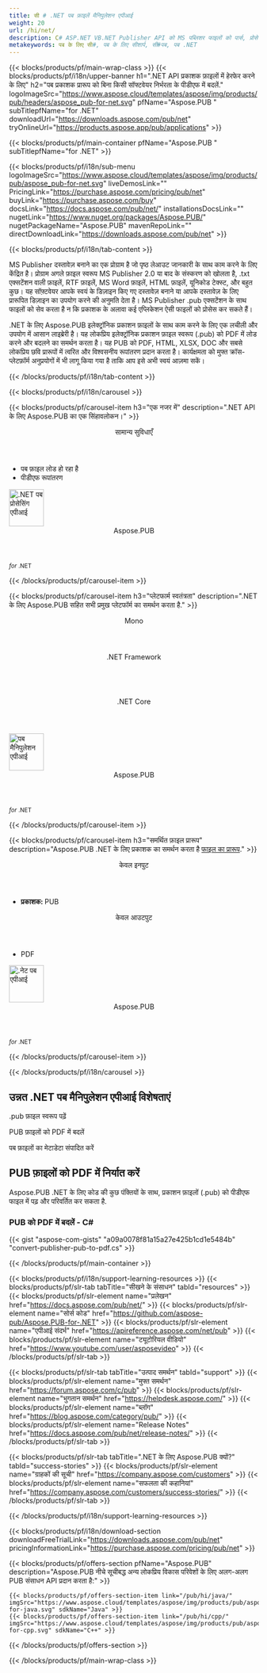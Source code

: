 ```yaml
---
title: सी # .NET पब फ़ाइलें मैनिपुलेशन एपीआई
weight: 20
url: /hi/net/ 
description: C# ASP.NET VB.NET Publisher API को MS पब्लिशर फाइलों को पार्स, प्रोसेस और कन्वर्ट करने के लिए। PUB को PDF, Word, Excel और छवियों में बदलें.
metakeywords: पब के लिए सी#, पब के लिए सीशार्प, सी#पब, पब .NET
---
```


{{< blocks/products/pf/main-wrap-class >}}
{{< blocks/products/pf/i18n/upper-banner h1=".NET API प्रकाशक फ़ाइलों में हेरफेर करने के लिए" h2="पब प्रकाशक प्रारूप को बिना किसी सॉफ्टवेयर निर्भरता के पीडीएफ में बदलें." logoImageSrc="https://www.aspose.cloud/templates/aspose/img/products/pub/headers/aspose_pub-for-net.svg" pfName="Aspose.PUB " subTitlepfName="for .NET" downloadUrl="https://downloads.aspose.com/pub/net" tryOnlineUrl="https://products.aspose.app/pub/applications" >}}

{{< blocks/products/pf/main-container pfName="Aspose.PUB " subTitlepfName="for .NET" >}}

{{< blocks/products/pf/i18n/sub-menu logoImageSrc="https://www.aspose.cloud/templates/aspose/img/products/pub/aspose_pub-for-net.svg" liveDemosLink="" PricingLink="https://purchase.aspose.com/pricing/pub/net" buyLink="https://purchase.aspose.com/buy" docsLink="https://docs.aspose.com/pub/net/" installationsDocsLink="" nugetLink="https://www.nuget.org/packages/Aspose.PUB/" nugetPackageName="Aspose.PUB" mavenRepoLink="" directDownloadLink="https://downloads.aspose.com/pub/net" >}}

{{< blocks/products/pf/i18n/tab-content >}}
<p>
MS Publisher दस्तावेज़ बनाने का एक प्रोग्राम है जो पृष्ठ लेआउट जानकारी के साथ काम करने के लिए केंद्रित है। प्रोग्राम अगले फ़ाइल स्वरूप MS Publisher 2.0 या बाद के संस्करण को खोलता है, .txt एक्सटेंशन वाली फ़ाइलें, RTF फ़ाइलें, MS Word फ़ाइलें, HTML फ़ाइलें, यूनिकोड टेक्स्ट, और बहुत कुछ। यह सॉफ़्टवेयर आपके स्वयं के डिज़ाइन किए गए दस्तावेज़ बनाने या आपके दस्तावेज़ के लिए प्रारूपित डिज़ाइन का उपयोग करने की अनुमति देता है।
MS Publisher .pub एक्सटेंशन के साथ फाइलों को सेव करता है न कि प्रकाशक के अलावा कई एप्लिकेशन ऐसी फाइलों को प्रोसेस कर सकते हैं। 
</p>
<p>
.NET के लिए Aspose.PUB इलेक्ट्रॉनिक प्रकाशन फ़ाइलों के साथ काम करने के लिए एक लचीली और उपयोग में आसान लाइब्रेरी है। यह लोकप्रिय इलेक्ट्रॉनिक प्रकाशन फ़ाइल स्वरूप (.pub) को PDF में लोड करने और बदलने का समर्थन करता है। यह PUB को PDF, HTML, XLSX, DOC और सबसे लोकप्रिय छवि प्रारूपों में त्वरित और विश्वसनीय रूपांतरण प्रदान करता है। कार्यक्षमता को मुफ्त क्रॉस-प्लेटफ़ॉर्म अनुप्रयोगों में भी लागू किया गया है ताकि आप इसे अभी स्वयं आज़मा सकें।
</p>
{{< /blocks/products/pf/i18n/tab-content >}}

<!--Diagrams Start-->
{{< blocks/products/pf/i18n/carousel >}}

{{< blocks/products/pf/carousel-item h3="एक नजर में" description=".NET API के लिए Aspose.PUB का एक सिंहावलोकन।" >}}
<div class="diagram1 d1-net">
 <div class="d1-row">
  <div class="d1-col d1-left">
   <!--<header><i class="fa fa-bars"> </i>Features</header>

<ul>

<li>Loading</li>

<li>Conversion</li>

</ul>-->
  </div>
  <!--/left-->
  <div class="d1-col d1-right">
   <header>
    <i class="fa fa-cogs">
    </i>
    सामान्य सुविधाएँ
   </header>
   <ul>
    <li>
     पब फ़ाइल लोड हो रहा है
    </li>
    <li>
     पीडीएफ रूपांतरण
    </li>
   </ul>
  </div>
  <!--/right-->
 </div>
 <!--/row-->
 <div class="d1-logo">
  <img width="70" height="75" alt=".NET पब प्रोसेसिंग एपीआई" src="https://www.aspose.cloud/templates/aspose/img/products/pub/aspose_pub-for-net.svg"/>
  <header>
   Aspose.PUB
  </header>
  <footer>
   <small>
    <em>
     for
    </em>
    .NET
   </small>
  </footer>
 </div>
 <!--/logo-->
</div>

{{< /blocks/products/pf/carousel-item >}}

{{< blocks/products/pf/carousel-item h3="प्लेटफार्म स्वतंत्रता" description=".NET के लिए Aspose.PUB सहित सभी प्रमुख प्लेटफॉर्म का समर्थन करता है." >}}
<div class="diagram1 d1-net">
 <div class="d1-row">
  <div class="d1-col d1-left">
   <header>
    <i class="fa fa-cubes">
    </i>
    Mono
   </header>
  </div>
  <!--/left-->
  <div class="d1-col d1-right">
   <header>
    <i class="fa fa-cubes">
    </i>
    .NET Framework
   </header>
   <br/>
   <header>
    <i class="fa fa-cubes">
    </i>
    .NET Core
   </header>
  </div>
  <!--/right-->
 </div>
 <!--/row-->
 <div class="d1-logo">
  <img width="70" height="75" alt="पब मैनिपुलेशन एपीआई" src="https://www.aspose.cloud/templates/aspose/img/products/pub/aspose_pub-for-net.svg"/>
  <header>
   Aspose.PUB
  </header>
  <footer>
   <small>
    <em>
     for
    </em>
    .NET
   </small>
  </footer>
 </div>
 <!--/logo-->
</div>

{{< /blocks/products/pf/carousel-item >}}

{{< blocks/products/pf/carousel-item h3="समर्थित फ़ाइल प्रारूप" description="Aspose.PUB .NET के लिए प्रकाशक का समर्थन करता है [फाइल का प्रारूप](https://docs.aspose.com/pub/net/supported-file-formats/)." >}}
<div class="diagram1 d2 d1-net">
 <div class="d1-row">
  <div class="d1-col d1-left">
   <header>
    <i class="fa fa-long-arrow-down">
    </i>
    केवल इनपुट
   </header>
   <ul>
    <li>
     <b>
      प्रकाशक:
     </b>
     PUB
    </li>
   </ul>
  </div>
  <!--/left-->
  <div class="d1-col d1-right">
   <header>
    <i class="fa fa-mail-forward">
    </i>
    केवल आउटपुट
   </header>
   <ul>
    <li>
     PDF
    </li>
   </ul>
  </div>
  <!--/right-->
 </div>
 <!--/row-->
 <div class="d1-logo">
  <img width="70" height="75" alt=".नेट पब एपीआई" src="https://www.aspose.cloud/templates/aspose/img/products/pub/aspose_pub-for-net.svg"/>
  <header>
   Aspose.PUB
  </header>
  <footer>
   <small>
    <em>
     for
    </em>
    .NET
   </small>
  </footer>
 </div>
 <!--/logo-->
</div>

{{< /blocks/products/pf/carousel-item >}}

{{< /blocks/products/pf/i18n/carousel >}}
<!--Diagrams End-->

<!--Feature-section Start-->
<div class="container-fluid features-section bg-gray singleproduct">
 <a class="anchor" id="features" name="features">
 </a>
 <div class="row">
  <div class="container">
   <h2 class="pr-ft">
    उन्नत .NET पब मैनिपुलेशन एपीआई विशेषताएं
   </h2>
   <p>
   </p>
   <div class="col-lg-4">
    <em class="fa fa-th ico-blue fa-2x col-lg-2">
    </em>
    <p class="col-lg-10">
     .pub फ़ाइल स्वरूप पढ़ें
    </p>
   </div>
   <div class="col-lg-4">
    <em class="fa fa-repeat ico-blue fa-2x col-lg-2">
    </em>
    <p class="col-lg-10">
     PUB फ़ाइलों को PDF में बदलें
    </p>
   </div>
<div class="col-lg-4">
    <em class="fa fa-pencil-square-o ico-blue fa-2x col-lg-2">
    </em>
    <p class="col-lg-10">
     पब फ़ाइलों का मेटाडेटा संपादित करें
    </p>
   </div>
   <!--<div class="col-lg-4"><em class="fa fa-upload ico-blue fa-2x col-lg-2"> </em>

<p class="col-lg-10">Load existing Photoshop files</p>

</div>

<div class="col-lg-4"><em class="fa fa-cogs ico-blue fa-2x col-lg-2"> </em>

<p class="col-lg-10">Manage Opacity of Layers & Flatten Layers</p>

</div>-->
   <!--<div class="col-lg-12">

<h2 class="h2title">Latest PUB API Features</h2>

<p>Aspose.PUB for .NET API continuously adding more features to make it powerful. Here is list of few picks from the latest ones added.</p>

<ul>

<li>Support of Fill layers. Pattern, Color and Gradient fill</li>

<li>Support of GdFlResource, VmskResource, PtFlResource and VsmsResource</li>

<li>Load JPEG/PNG/etc image files to PsdImage without direct loading</li>

<li>Support of Layer Vector Masks and Text Layer Custom FlipRotate</li>

<li>Rendering of Stroke effect with Color Fill for export</li>

</ul>

</div>-->
   <div class="col-lg-12">
    <h2 class="h2title">
     PUB फ़ाइलों को PDF में निर्यात करें
    </h2>
    <p>
     Aspose.PUB .NET के लिए कोड की कुछ पंक्तियों के साथ, प्रकाशन फ़ाइलों (.pub) को पीडीएफ फाइल में पढ़ और परिवर्तित कर सकता है.
    </p>
    <div class="codeblock" id="code">
     <h3>
      PUB को PDF में बदलें - C#
     </h3>
     {{< gist "aspose-com-gists" "a09a0078f81a15a27e425b1cd1e5484b" "convert-publisher-pub-to-pdf.cs" >}}
    </div>
   </div>
   <!--<div class="col-lg-12">

<h2 class="h2title">Access & Manipulate PUB Layers</h2>

<p>Aspose.PUB for .NET lets you access layers of a PUB with the ability to draw on it with either image or text. You can merge layers, update text on layers, set effects or export layer as an image. You may also use PUB .NET API to detect flattened PUB files or create thumbnails.</p>

</div>-->
   <!--<div class="col-lg-12">

<h2 class="h2title">Read or Create PUB Files</h2>

<p>Aspose.PUB for .NET not only supports loading PSD & PSB file formats for manipulation & conversion but it also provides the capability to create PUB & PSB files from scratch. .NET developers can use the API to automate scenarios that may help them on their way.</p>

<div id="code" class="codeblock">

<h3>Create PUB from scratch - C#</h3>

<pre><code class="cs">using (var PUB = Aspose.PSD.Image.Create(new Aspose.PSD.ImageOptions.PsdOptions()

{

    Source = new Aspose.PSD.Sources.FileCreateSource(dir + "output.psd", false),

    ColorMode = Aspose.PSD.FileFormats.Psd.ColorModes.Rgb,

    CompressionMethod = Aspose.PSD.FileFormats.Psd.CompressionMethod.RLE,

    Version = 4

}, 400, 400))

{

    // draw some graphics over the newly created PSD

    var graphics = new Aspose.PSD.Graphics(psd);

    graphics.Clear(Aspose.PSD.Color.White);

    graphics.DrawEllipse(new Aspose.PSD.Pen(Aspose.PSD.Color.Red, 6), new Aspose.PSD.Rectangle(0, 0, 400, 400));

    psd.Save();

}</code></pre>

</div>

</div>-->
   <!--<div class="col-lg-12">

<h2 class="h2title">Various Imaging Filters</h2>

<p>Aspose.PUB for .NET provides the core imaging features such as color adjustment via its class libraries. Developers can easily adjust brightness, contrast or gamma on raster image loaded by the API. Furthermore, developers can dynamically dither or blur images as well as use popular filters including Median, Gauss Wiener, Motion Wiener and Bradley Threshold.</p>

</div>-->
  </div>
 </div>
</div>
<!--Feature-section End-->

{{< /blocks/products/pf/main-container >}}


{{< blocks/products/pf/i18n/support-learning-resources >}}
{{< blocks/products/pf/slr-tab tabTitle="सीखने के संसाधन" tabId="resources" >}}
{{< blocks/products/pf/slr-element name="प्रलेखन" href="https://docs.aspose.com/pub/net/" >}}
{{< blocks/products/pf/slr-element name="सोर्स कोड" href="https://github.com/aspose-pub/Aspose.PUB-for-.NET" >}}
{{< blocks/products/pf/slr-element name="एपीआई संदर्भ" href="https://apireference.aspose.com/net/pub" >}}
{{< blocks/products/pf/slr-element name="ट्यूटोरियल वीडियो" href="https://www.youtube.com/user/asposevideo" >}}
{{< /blocks/products/pf/slr-tab >}}

{{< blocks/products/pf/slr-tab tabTitle="उत्पाद समर्थन" tabId="support" >}}
{{< blocks/products/pf/slr-element name="मुफ्त समर्थन" href="https://forum.aspose.com/c/pub" >}}
{{< blocks/products/pf/slr-element name="भुगतान समर्थन" href="https://helpdesk.aspose.com/" >}}
{{< blocks/products/pf/slr-element name="ब्लॉग" href="https://blog.aspose.com/category/pub/" >}}
{{< blocks/products/pf/slr-element name="Release Notes" href="https://docs.aspose.com/pub/net/release-notes/" >}}
{{< /blocks/products/pf/slr-tab >}}

{{< blocks/products/pf/slr-tab tabTitle=".NET के लिए Aspose.PUB क्यों?" tabId="success-stories" >}}
{{< blocks/products/pf/slr-element name="ग्राहकों की सूची" href="https://company.aspose.com/customers" >}}
{{< blocks/products/pf/slr-element name="सफलता की कहानियां" href="https://company.aspose.com/customers/success-stories/" >}}
{{< /blocks/products/pf/slr-tab >}}

{{< /blocks/products/pf/i18n/support-learning-resources >}}

{{< blocks/products/pf/i18n/download-section downloadFreeTrialLink="https://downloads.aspose.com/pub/net" pricingInformationLink="https://purchase.aspose.com/pricing/pub/net" >}}

{{< blocks/products/pf/offers-section pfName="Aspose.PUB" description="Aspose.PUB नीचे सूचीबद्ध अन्य लोकप्रिय विकास परिवेशों के लिए अलग-अलग PUB संसाधन API प्रदान करता है:" >}}

    {{< blocks/products/pf/offers-section-item link="/pub/hi/java/" imgSrc="https://www.aspose.cloud/templates/aspose/img/products/pub/aspose_pub-for-java.svg" sdkName="Java" >}}
    {{< blocks/products/pf/offers-section-item link="/pub/hi/cpp/" imgSrc="https://www.aspose.cloud/templates/aspose/img/products/pub/aspose_pub-for-cpp.svg" sdkName="C++" >}}

{{< /blocks/products/pf/offers-section >}}

{{< /blocks/products/pf/main-wrap-class >}}
